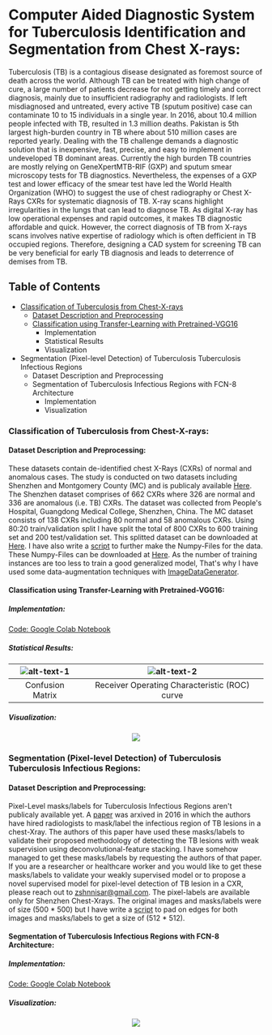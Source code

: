 # Computer Aided Diagnostic System for Tuberculosis Identification and Segmentation from Chest X-rays:
Tuberculosis (TB) is a contagious disease designated as foremost source of death across the world. Although TB can be treated with high
change of cure, a large number of patients decrease for not getting timely and correct diagnosis, mainly due to insufficient radiography
and radiologists. If left misdiagnosed and untreated, every active TB (sputum positive) case can contaminate 10 to 15 individuals in a
single year. In 2016, about 10.4 million people infected with TB, resulted in 1.3 million deaths. Pakistan is 5th largest high-burden 
country in TB where about 510 million cases are reported yearly. Dealing with the TB challenge demands a diagnostic solution that is
inexpensive, fast, precise, and easy to implement in undeveloped TB dominant areas. Currently the high burden TB countries are mostly
relying on GeneXpertMTB-RIF (GXP) and sputum smear microscopy tests for TB diagnostics. Nevertheless, the expenses of a GXP test
and lower efficacy of the smear test have led the World Health Organization (WHO) to suggest the use of chest radiography or Chest X-Rays CXRs for systematic diagnosis of TB. X-ray scans highlight irregularities in the lungs that can lead to diagnose TB. As digital X-ray has low operational expenses and rapid outcomes, it makes TB diagnostic affordable and quick. However, the correct diagnosis of TB from X-rays scans involves native expertise of radiology which is often defficient in TB occupied regions. Therefore, designing a CAD system for screening TB can be very beneficial for early TB diagnosis and leads to deterrence of demises from TB. 

## Table of Contents
  + [Classification of Tuberculosis from Chest-X-rays](#classification-of-tuberculosis-from-chest-x-rays)
    + [Dataset Description and Preprocessing](#dataset-description-and-preprocessing)
    + [Classification using Transfer-Learning with Pretrained-VGG16](#classification-using-transfer-learning-with-pretrained-vgg16) 
      + Implementation
      + Statistical Results
      + Visualization
  + Segmentation (Pixel-level Detection) of Tuberculosis Tuberculosis Infectious Regions
    + Dataset Description and Preprocessing
    + Segmentation of Tuberculosis Infectious Regions with FCN-8 Architecture
      + Implementation
      + Visualization
### Classification of Tuberculosis from Chest-X-rays:

#### Dataset Description and Preprocessing:
These datasets contain de-identified chest X-Rays (CXRs) of normal and anomalous cases. The study is conducted on two datasets
including Shenzhen and Montgomery County (MC) and is publicaly available [Here](https://www.ncbi.nlm.nih.gov/pmc/articles/PMC4256233/).
The Shenzhen dataset comprises of 662 CXRs where 326 are normal and 336 are anomalous (i.e. TB) CXRs. The dataset was collected from
People's Hospital, Guangdong Medical College, Shenzhen, China. The MC dataset consists of 138 CXRs including 80 normal and 58 anomalous
CXRs. Using 80:20 train/validation split I have split the total of 800 CXRs to 600 training set and 200 test/validation set. This splitted dataset can be downloaded at [Here](https://drive.google.com/drive/folders/1UTYz5Xn6Nfbn9yarqZo7SD5H37tW5PQ_?usp=sharing). I have also write a [script](https://github.com/zeeshannisar/Tuberculosis/blob/master/Classification/datasets/Read%20Images%20and%20Save%20to%20Numpy%20Files.ipynb) to further make the Numpy-Files for the data. These Numpy-Files can be downloaded at [Here](https://drive.google.com/drive/folders/1mzJYjQj42ulZUdfZ_vkWojGgU9Ywa72Q?usp=sharing). As the number of training instances are too less to train a good generalized model, That's why I have used some data-augmentation techniques with [ImageDataGenerator](https://www.tensorflow.org/api_docs/python/tf/keras/preprocessing/image/ImageDataGenerator).

#### Classification using Transfer-Learning with Pretrained-VGG16:
##### Implementation:
[Code: Google Colab Notebook](https://github.com/zeeshannisar/Tuberculosis/blob/master/Classification/Pretrained%20Vgg16%20for%20Tuberculosis%20Classification.ipynb)
##### Statistical Results:
|![alt-text-1](https://github.com/zeeshannisar/Tuberculosis/blob/master/ReadMe%20Images/VGG16-cm.png "Confusion Matrix") | ![alt-text-2](https://github.com/zeeshannisar/Tuberculosis/blob/master/ReadMe%20Images/VGG16-roc.png "ROC Curve") |
|:---:|:---:|
| Confusion Matrix | Receiver Operating Characteristic (ROC) curve |
##### Visualization:
<p align="center">
    <img src="https://github.com/zeeshannisar/Tuberculosis/blob/master/ReadMe%20Images/heatmaps.png">
</p>

### Segmentation (Pixel-level Detection) of Tuberculosis Tuberculosis Infectious Regions:

#### Dataset Description and Preprocessing:
Pixel-Level masks/labels for Tuberculosis Infectious Regions aren't publicaly available yet. A [paper](https://arxiv.org/abs/1602.04984) was arxived in 2016 in which the authors have hired radiologists to mask/label the infectious region of TB lesions in a chest-Xray. The authors of this paper have used these masks/labels to validate their proposed methodology of detecting the TB lesions with weak supervision using deconvolutional-feature stacking. I have somehow managed to get these masks/labels by requesting the authors of that paper. If you are a researcher or healthcare worker and you would like to get these masks/labels to validate your weakly supervised model or to propose a novel supervised model for pixel-level detection of TB lesion in a CXR, please reach out to zshnnisar@gmail.com. The pixel-labels are available only for Shenzhen Chest-Xrays. The original images and masks/labels were of size (500 * 500) but I have write a [script](https://github.com/zeeshannisar/Tuberculosis/blob/master/Segmentation/datasets/Preprocessing%20of%20Dataset%20for%20Pulmonary%20TB%20Segmentation%20from%20Chest%20X-rays.ipynb) to pad on edges for both images and masks/labels to get a size of (512 * 512).


#### Segmentation of Tuberculosis Infectious Regions with FCN-8 Architecture:
##### Implementation:
[Code: Google Colab Notebook](https://github.com/zeeshannisar/Tuberculosis/blob/master/Segmentation/TB%20Segmentation%20from%20Chest%20X-rays%20with%20FCN8%20Architecture.ipynb)
##### Visualization:
<p align="center">
    <img src="https://github.com/zeeshannisar/Tuberculosis/blob/master/ReadMe%20Images/tb-segmentation-fcn8.png">
</p>

